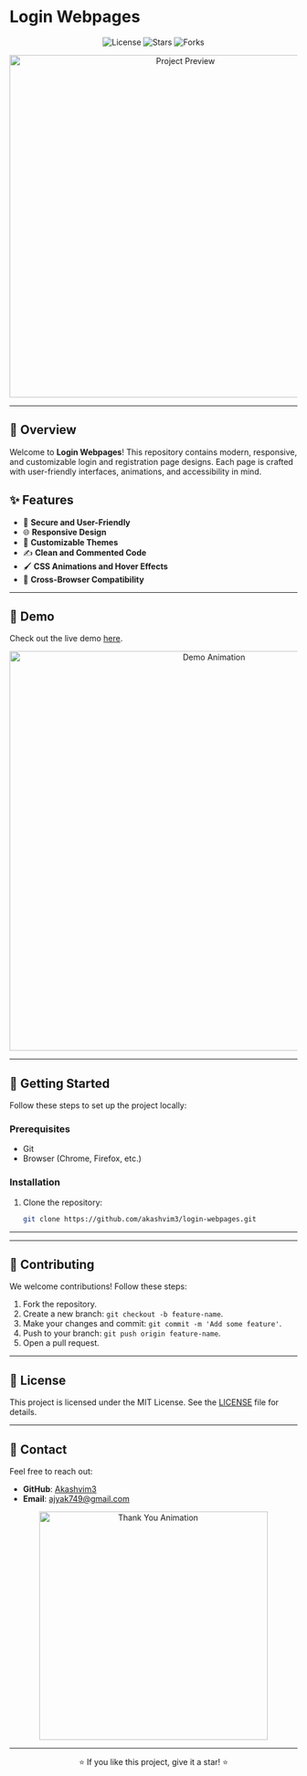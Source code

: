 # Login Webpages

<p align="center">
  <img src="https://img.shields.io/badge/License-MIT-blue.svg" alt="License">
  <img src="https://img.shields.io/github/stars/akashvim3/login-webpages.svg" alt="Stars">
  <img src="https://img.shields.io/github/forks/akashvim3/login-webpages.svg" alt="Forks">
</p>

<p align="center">
  <img src="https://user-images.githubusercontent.com/yourusername/project-preview.gif" alt="Project Preview" width="600">
</p>

---

## 🌟 **Overview**

Welcome to **Login Webpages**! This repository contains modern, responsive, and customizable login and registration page designs. Each page is crafted with user-friendly interfaces, animations, and accessibility in mind.

## ✨ **Features**

- 🔐 **Secure and User-Friendly**
- 🌐 **Responsive Design**
- 🎨 **Customizable Themes**
- ✍️ **Clean and Commented Code**
- 🖌️ **CSS Animations and Hover Effects**
- 🌟 **Cross-Browser Compatibility**

---

## 🎥 **Demo**

Check out the live demo [here](https://your-demo-link.com).

<p align="center">
  <img src="https://user-images.githubusercontent.com/yourusername/demo-animation.gif" alt="Demo Animation" width="700">
</p>

---

## 🚀 **Getting Started**

Follow these steps to set up the project locally:

### Prerequisites

- Git
- Browser (Chrome, Firefox, etc.)

### Installation

1. Clone the repository:

   ```bash
   git clone https://github.com/akashvim3/login-webpages.git
   ```
---


---

## 🤝 **Contributing**

We welcome contributions! Follow these steps:

1. Fork the repository.
2. Create a new branch: `git checkout -b feature-name`.
3. Make your changes and commit: `git commit -m 'Add some feature'`.
4. Push to your branch: `git push origin feature-name`.
5. Open a pull request.

---

## 📜 **License**

This project is licensed under the MIT License. See the [LICENSE](./LICENSE) file for details.

---

## 💬 **Contact**

Feel free to reach out:

- **GitHub**: [Akashvim3](https://github.com/akashvim3)
- **Email**: [ajyak749@gmail.com](mailto:your-email@example.com)

<p align="center">
  <img src="https://user-images.githubusercontent.com/yourusername/footer-animation.gif" alt="Thank You Animation" width="400">
</p>

---

<p align="center">⭐ If you like this project, give it a star! ⭐</p>
